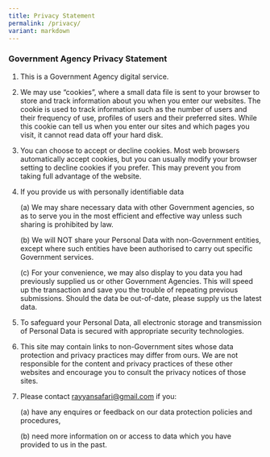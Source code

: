 ```yaml
---
title: Privacy Statement
permalink: /privacy/
variant: markdown
---
```

### **Government Agency Privacy Statement**

1.  This is a Government Agency digital service.
    
2.  We may use “cookies”, where a small data file is sent to your browser to store and track information about you when you enter our websites. The cookie is used to track information such as the number of users and their frequency of use, profiles of users and their preferred sites. While this cookie can tell us when you enter our sites and which pages you visit, it cannot read data off your hard disk.
    
3.  You can choose to accept or decline cookies. Most web browsers automatically accept cookies, but you can usually modify your browser setting to decline cookies if you prefer. This may prevent you from taking full advantage of the website.
    
4.  If you provide us with personally identifiable data 

    (a) We may share necessary data with other Government agencies, so as to serve you in the most efficient and effective way unless such sharing is prohibited by law.
		
    (b) We will NOT share your Personal Data with non-Government entities, except where such entities have been authorised to carry out specific Government services.
		
    (c) For your convenience, we may also display to you data you had previously supplied us or other Government Agencies. This will speed up the transaction and save you the trouble of repeating previous submissions. Should the data be out-of-date, please supply us the latest data.
    
5.  To safeguard your Personal Data, all electronic storage and transmission of Personal Data is secured with appropriate security technologies.
    
6.  This site may contain links to non-Government sites whose data protection and privacy practices may differ from ours. We are not responsible for the content and privacy practices of these other websites and encourage you to consult the privacy notices of those sites.
    
8.  Please contact rayyansafari@gmail.com if you:

    (a) have any enquires or feedback on our data protection policies and procedures,

    (b) need more information on or access to data which you have provided to us in the past.